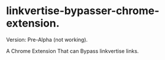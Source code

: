 # linkvertise-bypasser-chrome-extension.
Version: Pre-Alpha (not working).

A Chrome Extension That can Bypass linkvertise links.
